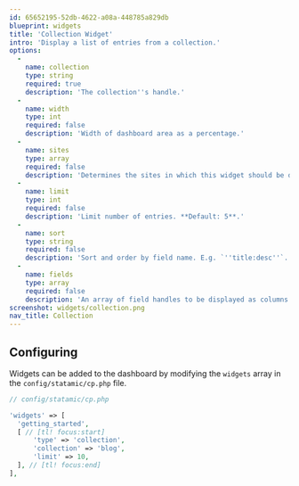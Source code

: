 ```yaml
---
id: 65652195-52db-4622-a08a-448785a829db
blueprint: widgets
title: 'Collection Widget'
intro: 'Display a list of entries from a collection.'
options:
  -
    name: collection
    type: string
    required: true
    description: 'The collection''s handle.'
  -
    name: width
    type: int
    required: false
    description: 'Width of dashboard area as a percentage.'
  -
    name: sites
    type: array
    required: false
    description: 'Determines the sites in which this widget should be displayed.'
  -
    name: limit
    type: int
    required: false
    description: 'Limit number of entries. **Default: 5**.'
  -
    name: sort
    type: string
    required: false
    description: 'Sort and order by field name. E.g. `''title:desc''`. Defaults to the collection''s settings.'
  -
    name: fields
    type: array
    required: false
    description: 'An array of field handles to be displayed as columns in the widget.'
screenshot: widgets/collection.png
nav_title: Collection
---
```

## Configuring

Widgets can be added to the dashboard by modifying the `widgets` array in the `config/statamic/cp.php` file.

``` php
// config/statamic/cp.php

'widgets' => [
  'getting_started',
  [ // [tl! focus:start]
      'type' => 'collection',
      'collection' => 'blog',
      'limit' => 10,
  ], // [tl! focus:end]
],
